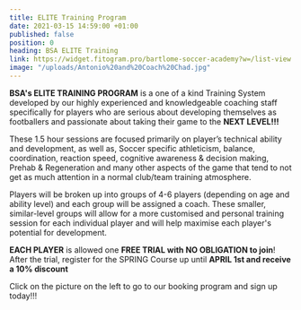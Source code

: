 ```yaml
---
title: ELITE Training Program
date: 2021-03-15 14:59:00 +01:00
published: false
position: 0
heading: BSA ELITE Training
link: https://widget.fitogram.pro/bartlome-soccer-academy?w=/list-view
image: "/uploads/Antonio%20and%20Coach%20Chad.jpg"
---
```


**BSA's ELITE TRAINING PROGRAM** is a one of a kind Training System developed by our highly experienced and knowledgeable coaching staff specifically for players who are serious about developing themselves as footballers and passionate about taking their game to the **NEXT LEVEL!!!**

These 1.5 hour sessions are focused primarily on player’s technical ability and development, as well as, Soccer specific athleticism, balance, coordination, reaction speed, cognitive awareness & decision making, Prehab & Regeneration and many other aspects of the game that tend to not get as much attention in a normal club/team training atmosphere.

Players will be broken up into groups of 4-6 players (depending on age and ability level) and each group will be assigned a coach. These smaller, similar-level groups will allow for a more customised and personal training session for each individual player and will help maximise each player's potential for development.

**EACH PLAYER** is allowed one **FREE TRIAL with NO OBLIGATION to join**! After the trial, register for the SPRING Course up until **APRIL 1st and receive a 10% discount**

Click on the picture on the left to go to our booking program and sign up today!!!